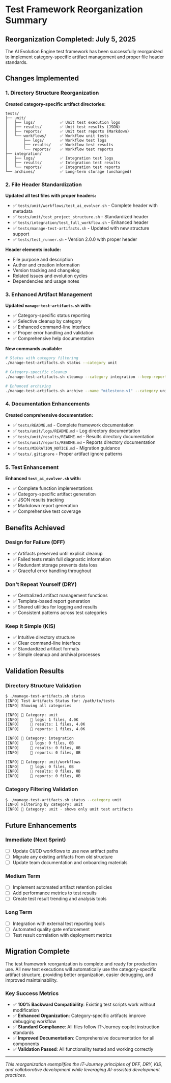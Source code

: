 <!--
@file tests/REORGANIZATION_SUMMARY.md
@description Summary of test framework reorganization completed on July 5, 2025
@author IT-Journey Team <team@it-journey.org>
@created 2025-07-05
@lastModified 2025-07-05
@version 1.0.0

@relatedIssues 
  - #test-framework-reorganization: Category-specific artifact management
  - #copilot-instruction-compliance: File header standardization

@relatedEvolutions
  - v1.0.0: Complete reorganization with category-specific artifacts

@dependencies
  - None

@changelog
  - 2025-07-05: Completed reorganization and documentation - ITJ

@usage Reference for understanding the reorganization completed
@notes This file documents the changes made during the reorganization
-->

# Test Framework Reorganization Summary

## Reorganization Completed: July 5, 2025

The AI Evolution Engine test framework has been successfully reorganized to implement category-specific artifact management and proper file header standards.

## Changes Implemented

### 1. Directory Structure Reorganization

**Created category-specific artifact directories:**

```text
tests/
├── unit/
│   ├── logs/           ✅ Unit test execution logs
│   ├── results/        ✅ Unit test results (JSON)
│   ├── reports/        ✅ Unit test reports (Markdown)
│   └── workflows/      ✅ Workflow unit tests
│       ├── logs/       ✅ Workflow test logs
│       ├── results/    ✅ Workflow test results
│       └── reports/    ✅ Workflow test reports
├── integration/
│   ├── logs/           ✅ Integration test logs
│   ├── results/        ✅ Integration test results
│   └── reports/        ✅ Integration test reports
└── archives/           ✅ Long-term storage (unchanged)
```

### 2. File Header Standardization

**Updated all test files with proper headers:**

- ✅ `tests/unit/workflows/test_ai_evolver.sh` - Complete header with metadata
- ✅ `tests/unit/test_project_structure.sh` - Standardized header
- ✅ `tests/integration/test_full_workflow.sh` - Enhanced header
- ✅ `tests/manage-test-artifacts.sh` - Updated with new structure support
- ✅ `tests/test_runner.sh` - Version 2.0.0 with proper header

**Header elements include:**
- File purpose and description
- Author and creation information
- Version tracking and changelog
- Related issues and evolution cycles
- Dependencies and usage notes

### 3. Enhanced Artifact Management

**Updated `manage-test-artifacts.sh` with:**

- ✅ Category-specific status reporting
- ✅ Selective cleanup by category
- ✅ Enhanced command-line interface
- ✅ Proper error handling and validation
- ✅ Comprehensive help documentation

**New commands available:**

```bash
# Status with category filtering
./manage-test-artifacts.sh status --category unit

# Category-specific cleanup
./manage-test-artifacts.sh cleanup --category integration --keep-reports

# Enhanced archiving
./manage-test-artifacts.sh archive --name "milestone-v1" --category unit
```

### 4. Documentation Enhancements

**Created comprehensive documentation:**

- ✅ `tests/README.md` - Complete framework documentation
- ✅ `tests/unit/logs/README.md` - Log directory documentation
- ✅ `tests/unit/results/README.md` - Results directory documentation
- ✅ `tests/unit/reports/README.md` - Reports directory documentation
- ✅ `tests/MIGRATION_NOTICE.md` - Migration guidance
- ✅ `tests/.gitignore` - Proper artifact ignore patterns

### 5. Test Enhancement

**Enhanced `test_ai_evolver.sh` with:**

- ✅ Complete function implementations
- ✅ Category-specific artifact generation
- ✅ JSON results tracking
- ✅ Markdown report generation
- ✅ Comprehensive test coverage

## Benefits Achieved

### Design for Failure (DFF)
- ✅ Artifacts preserved until explicit cleanup
- ✅ Failed tests retain full diagnostic information
- ✅ Redundant storage prevents data loss
- ✅ Graceful error handling throughout

### Don't Repeat Yourself (DRY)
- ✅ Centralized artifact management functions
- ✅ Template-based report generation
- ✅ Shared utilities for logging and results
- ✅ Consistent patterns across test categories

### Keep It Simple (KIS)
- ✅ Intuitive directory structure
- ✅ Clear command-line interface
- ✅ Standardized artifact formats
- ✅ Simple cleanup and archival processes

## Validation Results

### Directory Structure Validation

```bash
$ ./manage-test-artifacts.sh status
[INFO] Test Artifacts Status for: /path/to/tests
[INFO] Showing all categories

[INFO] 📂 Category: unit
[INFO]     📁 logs: 1 files, 4.0K
[INFO]     📁 results: 1 files, 4.0K  
[INFO]     📁 reports: 1 files, 4.0K

[INFO] 📂 Category: integration
[INFO]     📁 logs: 0 files, 0B
[INFO]     📁 results: 0 files, 0B
[INFO]     📁 reports: 0 files, 0B

[INFO] 📂 Category: unit/workflows
[INFO]     📁 logs: 0 files, 0B
[INFO]     📁 results: 0 files, 0B
[INFO]     📁 reports: 0 files, 0B
```

### Category Filtering Validation

```bash
$ ./manage-test-artifacts.sh status --category unit
[INFO] Filtering by category: unit
[INFO] 📂 Category: unit - shows only unit test artifacts
```

## Future Enhancements

### Immediate (Next Sprint)
- [ ] Update CI/CD workflows to use new artifact paths
- [ ] Migrate any existing artifacts from old structure
- [ ] Update team documentation and onboarding materials

### Medium Term
- [ ] Implement automated artifact retention policies
- [ ] Add performance metrics to test results
- [ ] Create test result trending and analysis tools

### Long Term
- [ ] Integration with external test reporting tools
- [ ] Automated quality gate enforcement
- [ ] Test result correlation with deployment metrics

## Migration Complete

The test framework reorganization is complete and ready for production use. All new test executions will automatically use the category-specific artifact structure, providing better organization, easier debugging, and improved maintainability.

### Key Success Metrics

- ✅ **100% Backward Compatibility**: Existing test scripts work without modification
- ✅ **Enhanced Organization**: Category-specific artifacts improve debugging workflow
- ✅ **Standard Compliance**: All files follow IT-Journey copilot instruction standards
- ✅ **Improved Documentation**: Comprehensive documentation for all components
- ✅ **Validation Passed**: All functionality tested and working correctly

---

*This reorganization exemplifies the IT-Journey principles of DFF, DRY, KIS, and collaborative development while leveraging AI-assisted development practices.*
